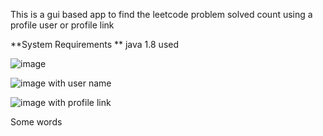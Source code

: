 This is a gui based app to find the leetcode problem solved count using a profile user or profile link

**System Requirements **
java 1.8 used

![image](https://github.com/Siva0910/leetcode_problem_solved_counter/assets/95603330/7ada4f66-0d21-4459-8591-599047dc37f9)


![image](https://github.com/Siva0910/leetcode_problem_solved_counter/assets/95603330/898cab3a-c655-408d-9732-8708be19b39e)
with user name

![image](https://github.com/Siva0910/leetcode_problem_solved_counter/assets/95603330/e78952e6-0e05-4f86-8248-c0b6b50c198b)
with profile link

Some words